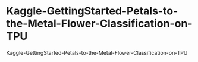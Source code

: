 # Kaggle-GettingStarted-Petals-to-the-Metal-Flower-Classification-on-TPU
Kaggle-GettingStarted-Petals-to-the-Metal-Flower-Classification-on-TPU
